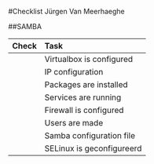 #Checklist Jürgen Van Meerhaeghe

##SAMBA

| Check		| Task
| :--		| :--
|			| Virtualbox is configured
|			| IP configuration
|			| Packages are installed
|			| Services are running
|			| Firewall is configured
|			| Users are made
|			| Samba configuration file
|			| SELinux is geconfigureerd